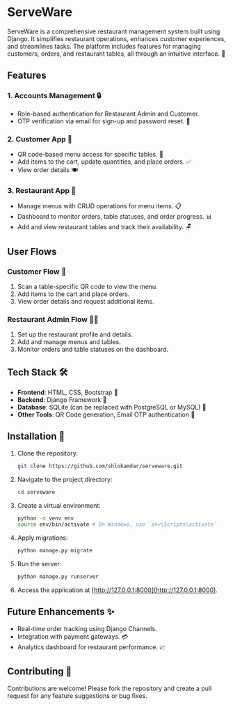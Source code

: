 # ServeWare

ServeWare is a comprehensive restaurant management system built using Django. It simplifies restaurant operations, enhances customer experiences, and streamlines tasks. The platform includes features for managing customers, orders, and restaurant tables, all through an intuitive interface. 🍴

## Features

### 1. **Accounts Management** 🔒
   - Role-based authentication for Restaurant Admin and Customer.
   - OTP verification via email for sign-up and password reset. 📧

### 2. **Customer App** 🛒
   - QR code-based menu access for specific tables. 📱
   - Add items to the cart, update quantities, and place orders. ✅
   - View order details 🍽️

### 3. **Restaurant App** 🏢
   - Manage menus with CRUD operations for menu items. 📋
   - Dashboard to monitor orders, table statuses, and order progress. 📊
   - Add and view restaurant tables and track their availability. 🪑

## User Flows

### Customer Flow 👤
1. Scan a table-specific QR code to view the menu.
2. Add items to the cart and place orders.
3. View order details and request additional items.

### Restaurant Admin Flow 👨‍💼
1. Set up the restaurant profile and details.
2. Add and manage menus and tables.
3. Monitor orders and table statuses on the dashboard.

## Tech Stack 🛠️
- **Frontend**: HTML, CSS, Bootstrap 🎨
- **Backend**: Django Framework 🐍
- **Database**: SQLite (can be replaced with PostgreSQL or MySQL) 💾
- **Other Tools**: QR Code generation, Email OTP authentication 📲

## Installation 🚀

1. Clone the repository:
   ```bash
   git clone https://github.com/shlokamdar/serveware.git
   ```

2. Navigate to the project directory:
   ```bash
   cd serveware
   ```

3. Create a virtual environment:
   ```bash
   python -m venv env
   source env/bin/activate # On Windows, use `env\Scripts\activate`
   ```

4. Apply migrations:
   ```bash
   python manage.py migrate
   ```

5. Run the server:
   ```bash
   python manage.py runserver
   ```

6. Access the application at [http://127.0.0.1:8000](http://127.0.0.1:8000).

## Future Enhancements ✨
- Real-time order tracking using Django Channels.
- Integration with payment gateways. 💳
- Analytics dashboard for restaurant performance. 📈

## Contributing 🤝
Contributions are welcome! Please fork the repository and create a pull request for any feature suggestions or bug fixes.




